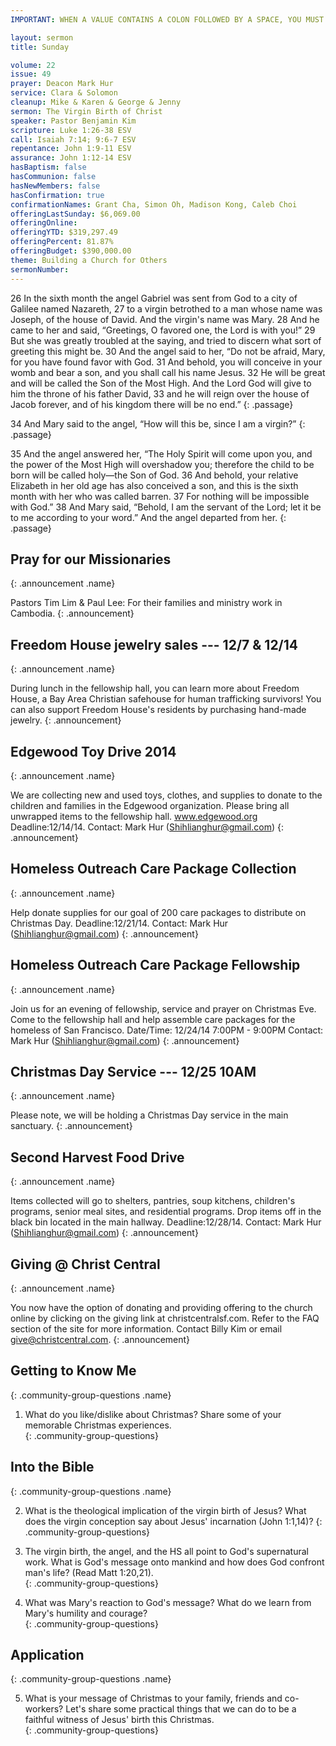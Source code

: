 ```yaml
---
IMPORTANT: WHEN A VALUE CONTAINS A COLON FOLLOWED BY A SPACE, YOU MUST USE &#58;

layout: sermon
title: Sunday

volume: 22
issue: 49
prayer: Deacon Mark Hur
service: Clara & Solomon
cleanup: Mike & Karen & George & Jenny
sermon: The Virgin Birth of Christ
speaker: Pastor Benjamin Kim
scripture: Luke 1:26-38 ESV
call: Isaiah 7:14; 9:6-7 ESV
repentance: John 1:9-11 ESV
assurance: John 1:12-14 ESV
hasBaptism: false
hasCommunion: false
hasNewMembers: false
hasConfirmation: true
confirmationNames: Grant Cha, Simon Oh, Madison Kong, Caleb Choi
offeringLastSunday: $6,069.00
offeringOnline: 
offeringYTD: $319,297.49
offeringPercent: 81.87%
offeringBudget: $390,000.00
theme: Building a Church for Others
sermonNumber: 
---
```


26 In the sixth month the angel Gabriel was sent from God to a city of Galilee named Nazareth, 27 to a virgin betrothed to a man whose name was Joseph, of the house of David. And the virgin's name was Mary. 28 And he came to her and said, “Greetings, O favored one, the Lord is with you!” 29 But she was greatly troubled at the saying, and tried to discern what sort of greeting this might be. 30 And the angel said to her, “Do not be afraid, Mary, for you have found favor with God. 31 And behold, you will conceive in your womb and bear a son, and you shall call his name Jesus. 32 He will be great and will be called the Son of the Most High. And the Lord God will give to him the throne of his father David, 33 and he will reign over the house of Jacob forever, and of his kingdom there will be no end.”
{: .passage}

34 And Mary said to the angel, “How will this be, since I am a virgin?”
{: .passage}

35 And the angel answered her, “The Holy Spirit will come upon you, and the power of the Most High will overshadow you; therefore the child to be born will be called holy—the Son of God. 36 And behold, your relative Elizabeth in her old age has also conceived a son, and this is the sixth month with her who was called barren. 37 For nothing will be impossible with God.” 38 And Mary said, “Behold, I am the servant of the Lord; let it be to me according to your word.” And the angel departed from her.
{: .passage}



## Pray for our Missionaries
{: .announcement .name}

Pastors Tim Lim & Paul Lee: For their families and ministry work in Cambodia.
{: .announcement}

## Freedom House jewelry sales --- 12/7 & 12/14
{: .announcement .name}

During lunch in the fellowship hall, you can learn more about Freedom House, a Bay Area Christian safehouse for human trafficking survivors! You can also support Freedom House's residents by purchasing hand-made jewelry. 
{: .announcement}

## Edgewood Toy Drive 2014
{: .announcement .name}

We are collecting new and used toys, clothes, and supplies to donate to the children and families in the Edgewood organization. Please bring all unwrapped items to the fellowship hall. www.edgewood.org Deadline:12/14/14. Contact: Mark Hur (Shihlianghur@gmail.com)
{: .announcement}

## Homeless Outreach Care Package Collection
{: .announcement .name}

Help donate supplies for our goal of 200 care packages to distribute on Christmas Day. Deadline:12/21/14. Contact: Mark Hur (Shihlianghur@gmail.com)
{: .announcement}

## Homeless Outreach Care Package Fellowship
{: .announcement .name}

Join us for an evening of fellowship, service and prayer on Christmas Eve. Come to the fellowship hall and help assemble care packages for the homeless of San Francisco. Date/Time: 12/24/14 7:00PM - 9:00PM Contact: Mark Hur (Shihlianghur@gmail.com)
{: .announcement}

## Christmas Day Service --- 12/25 10AM
{: .announcement .name}

Please note, we will be holding a Christmas Day service in the main sanctuary.
{: .announcement}

## Second Harvest Food Drive
{: .announcement .name}

Items collected will go to shelters, pantries, soup kitchens, children's programs, senior meal sites, and residential programs. Drop items off in the black bin located in the main hallway. Deadline:12/28/14. Contact: Mark Hur (Shihlianghur@gmail.com)
{: .announcement}

## Giving @ Christ Central
{: .announcement .name}

You now have the option of donating and providing offering to the church online by clicking on the giving link at christcentralsf.com. Refer to the FAQ section of the site for more information. Contact Billy Kim or email give@christcentral.com. 
{: .announcement}

## Getting to Know Me
{: .community-group-questions .name}

1)  What do you like/dislike about Christmas? Share some of your memorable Christmas experiences.  
{: .community-group-questions}

## Into the Bible
{: .community-group-questions .name}

2) What is the theological implication of the virgin birth of Jesus? What does the virgin conception say about Jesus' incarnation (John 1:1,14)?
{: .community-group-questions}

3) The virgin birth, the angel, and the HS all point to God's supernatural work. What is God's message onto mankind and how does God confront man's life? (Read Matt 1:20,21).  
{: .community-group-questions}

4) What was Mary's reaction to God's message? What do we learn from Mary's humility and courage?  
{: .community-group-questions}

## Application
{: .community-group-questions .name}

5) What is your message of Christmas to your family, friends and co-workers? Let's share some practical things that we can do to be a faithful witness of Jesus' birth this Christmas.  
{: .community-group-questions}
